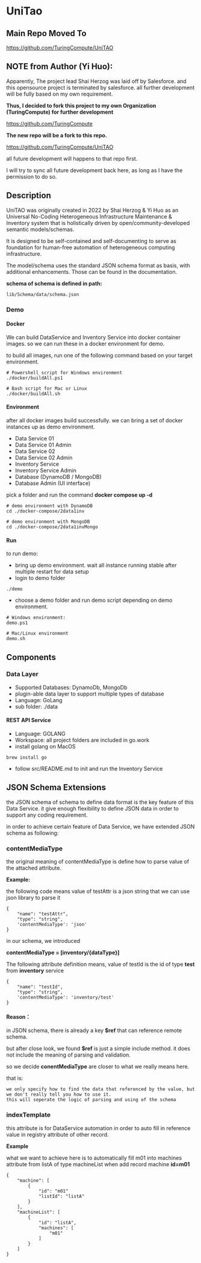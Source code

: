 # UniTao

## Main Repo Moved To
https://github.com/TuringCompute/UniTAO

## NOTE from Author (Yi Huo):

Apparently, The project lead Shai Herzog was laid off by Salesforce. and this opensource project is terminated by salesforce.
all further development will be fully based on my own requirement.

**Thus, I decided to fork this project to my own Organization (TuringCompute) for further development**

https://github.com/TuringCompute

**The new repo will be a fork to this repo.**

https://github.com/TuringCompute/UniTAO

all future development will happens to that repo first. 

I will try to sync all future development back here, as long as I have the permission to do so.

## Description

UniTAO was originally created in 2022 by Shai Herzog & Yi Huo as an 
Universal No-Coding Heterogeneous Infrastructure Maintenance & Inventory system that is holistically driven by open/community-developed semantic models/schemas.

It is designed to be self-contained and self-documenting to serve as foundation for human-free automation of heterogeneous computing infrastructure.

The model/schema uses the standard JSON schema format as basis, with additional enhancements. Those can be found in the documentation. 

**schema of schema is defined in path:**
```
lib/Schema/data/schema.json
```
### Demo

#### **Docker**
We can build DataService and Inventory Service into docker container images. so we can run these in a docker environment for demo.

to build all images, run one of the following command based on your target environment.

```
# Powershell script for Windows environment
./docker/buildAll.ps1

# Bash script for Mac or Linux
./docker/buildAll.sh
```

#### **Environment**
after all docker images build successfully. we can bring a set of docker instances up as demo environment.
 - Data Service 01
 - Data Service 01 Admin
 - Data Service 02
 - Data Service 02 Admin
 - Inventory Service
 - Inventory Service Admin
 - Database (DynamoDB / MongoDB)
 - Database Admin (UI interface)

pick a folder and run the command 
**docker compose up -d**
```
# demo environment with DynamoDB
cd ./docker-compose/2data1inv

# demo environment with MongoDB
cd ./docker-compose/2data1invMongo

```

#### **Run**
to run demo:
 - bring up demo environment. wait all instance running stable after multiple restart for data setup
 - login to demo folder
 ```
 ./demo
 ```
 - choose a demo folder and run demo script depending on demo environment.
 ```
 # Windows environment:
 demo.ps1

 # Mac/Linux environment
 demo.sh
 ```


## Components
 
### Data Layer
 - Supported Databases: DynamoDb, MongoDb
 - plugin-able data layer to support multiple types of database
 - Language: GoLang
 - sub folder: ./data


#### REST API Service
 - Language: GOLANG
 - Workspace: all project folders are included in go.work
 - install golang on MacOS
 ```
 brew install go
 ```
 - follow src/README.md to init and run the Inventory Service

## JSON Schema Extensions
the JSON schema of schema to define data format is the key feature of this Data Service.
it give enough flexibility to define JSON data in order to support any coding requirement.

in order to achieve certain feature of Data Service, we have extended JSON schema as following:

### **contentMediaType**
the original meaning of contentMediaType is define how to parse value of the attached attribute.

**Example:**

the following code means value of testAttr is a json string that we can use json library to parse it
```
{
    "name": "testAttr",
    "type": "string",
    'contentMediaType': 'json'
}

```

in our schema, we introduced

**contentMediaType = [inventory/{dataType}]**

The following attribute definition means, value of testId is the id of type **test** from **inventory** service
```
{
    "name": "testId",
    "type": "string",
    'contentMediaType': 'inventory/test'
}
```

#### **Reason：**
in JSON schema, there is already a key **$ref** that can reference remote schema.

but after close look, we found **$ref** is just a simple include method. it does not include the meaning of parsing and validation. 

so we decide **conentMediaType** are closer to what we really means here. 

that is:
```
we only specify how to find the data that referenced by the value, but we don't really tell you how to use it.
this will seperate the logic of parsing and using of the schema
```

### **indexTemplate**
this attribute is for DataService automation in order to auto fill in reference value in registry attribute of other record.

**Example**

what we want to achieve here is to automatically fill m01 into machines attribute from listA of type machineList when add record machine **id=m01**
```
{
    "machine": [
        {
            "id": "m01"
            "listId": "listA"
        }
    ],
    "machineList": [
        {
            "id": "listA",
            "machines": [
                "m01"
            ]
        }
    ]
}
```


